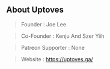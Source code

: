 ## About Uptoves
 
 > Founder : Joe Lee


 > Co-Founder : Kenju And Szer Yiih



 > Patreon Supporter : None


 > Website : https://uptoves.ga/
